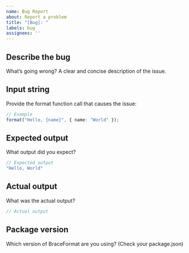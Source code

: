 ```yaml
---
name: Bug Report
about: Report a problem
title: "[Bug]: "
labels: bug
assignees: ''
---
```


## Describe the bug

What’s going wrong? A clear and concise description of the issue.

## Input string

Provide the format function call that causes the issue:

```ts
// Example
format("Hello, {name}", { name: "World" });
```

## Expected output

What output did you expect?

```ts
// Expected output
"Hello, World"
```

## Actual output

What was the actual output?

```ts
// Actual output
```

## Package version
Which version of BraceFormat are you using? (Check your package.json)

